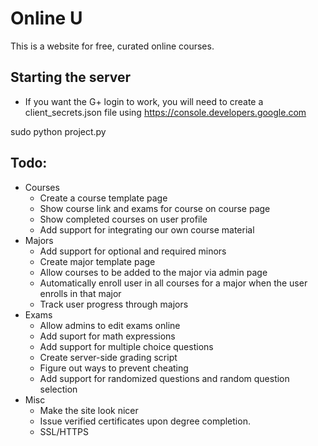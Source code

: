# Online U

This is a website for free, curated online courses. 

## Starting the server
* If you want the G+ login to work, you will need to create a client_secrets.json file using https://console.developers.google.com

sudo python project.py

## Todo:
* Courses
  * Create a course template page
  * Show course link and exams for course on course page
  * Show completed courses on user profile
  * Add support for integrating our own course material
* Majors
  * Add support for optional and required minors
  * Create major template page
  * Allow courses to be added to the major via admin page
  * Automatically enroll user in all courses for a major when the user enrolls in that major
  * Track user progress through majors
* Exams
  * Allow admins to edit exams online
  * Add suport for math expressions
  * Add support for multiple choice questions
  * Create server-side grading script
  * Figure out ways to prevent cheating
  * Add support for randomized questions and random question selection
* Misc
  * Make the site look nicer
  * Issue verified certificates upon degree completion.
  * SSL/HTTPS
